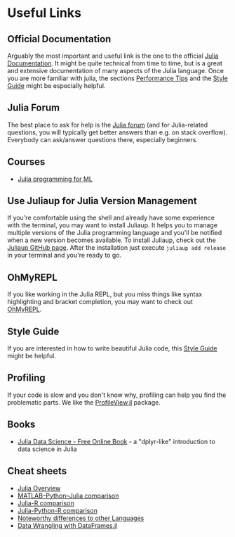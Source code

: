 # Useful Links

## Official Documentation

Arguably the most important and useful link is the one to the official [Julia Documentation](https://docs.julialang.org/en/v1/). It might be quite technical from time to time, but is a great and extensive documentation of many aspects of the Julia language. Once you are more familiar with julia, the sections [Performance Tips](https://docs.julialang.org/en/v1/manual/performance-tips/) and the [Style Guide](https://docs.julialang.org/en/v1/manual/style-guide/) might be especially helpful.

## Julia Forum

The best place to ask for help is the [Julia forum](https://discourse.julialang.org/) (and for Julia-related questions, you will typically get better answers than e.g. on stack overflow). Everybody can ask/answer questions there, especially beginners.

## Courses
- [Julia programming for ML](https://adrhill.github.io/julia-ml-course/)

## Use Juliaup for Julia Version Management

If you're comfortable using the shell and already have some experience with the terminal, you may want to install Juliaup.
It helps you to manage multiple versions of the Julia programming language and you'll be notified when a new version becomes available.
To install Juliaup, check out the [Juliaup GitHub page](https://github.com/JuliaLang/juliaup).
After the installation just execute `juliaup add release` in your terminal and you're ready to go.

## OhMyREPL

If you like working in the Julia REPL, but you miss things like syntax highlighting and bracket completion, you may want to check out [OhMyREPL](https://github.com/KristofferC/OhMyREPL.jl).

## Style Guide

If you are interested in how to write beautiful Julia code, this [Style Guide](https://github.com/invenia/BlueStyle) might be helpful.

## Profiling
If your code is slow and you don't know why, profiling can help you find the problematic parts.
We like the [ProfileView.jl](https://github.com/timholy/ProfileView.jl) package.

## Books
- [Julia Data Science - Free Online Book](https://juliadatascience.io) -  a "dplyr-like" introduction to data science in Julia

## Cheat sheets
- [Julia Overview](https://cheatsheet.juliadocs.org/)
- [MATLAB–Python–Julia comparison](https://cheatsheets.quantecon.org/)
- [Julia-R comparison](https://teramonagi.github.io/julia-r-cheat-sheet/)
- [Julia-Python-R comparison](https://github.com/sswatson/cheatsheets/blob/master/jpr-cheatsheet.pdf)
- [Noteworthy differences to other Languages](https://docs.julialang.org/en/v1/manual/noteworthy-differences/)
- [Data Wrangling with DataFrames.jl](https://ahsmart.com/assets/pages/data-wrangling-with-data-frames-jl-cheat-sheet/DataFramesCheatSheet_v1.x_rev1.pdf)



